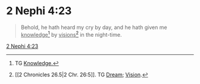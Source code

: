 # 2 Nephi 4:23

> Behold, he hath heard my cry by day, and he hath given me <u>knowledge</u>[^a] by <u>visions</u>[^b] in the night-time.

[2 Nephi 4:23](https://www.churchofjesuschrist.org/study/scriptures/bofm/2-ne/4?lang=eng&id=p23#p23)


[^a]: TG [Knowledge.](https://www.churchofjesuschrist.org/study/scriptures/tg/knowledge?lang=eng)
[^b]: [[2 Chronicles 26.5|2 Chr. 26:5]]. TG [Dream](https://www.churchofjesuschrist.org/study/scriptures/tg/dream?lang=eng); [Vision](https://www.churchofjesuschrist.org/study/scriptures/tg/vision?lang=eng).
